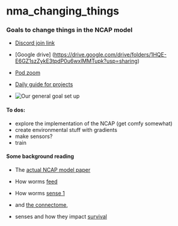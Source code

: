 # nma_changing_things
### Goals to change things in the NCAP model
- [Discord join link](https://discord.gg/P2tDTVky)
- [Google drive] (https://drive.google.com/drive/folders/1HQE-E6GZ1szZykE3tpdP0u6wxlMMTupk?usp=sharing)

- [Pod zoom](https://us06web.zoom.us/j/7594739863?pwd=vAUL2cg5QDI0AbpYLot4cwBObejxbV.1)

- [Daily guide for projects](https://neuroai.neuromatch.io/projects/docs/project_guidance.html)

- ![Our general goal set up](https://github.com/neuromatch/NeuroAI_Course/blob/main/projects/project-notebooks/static/NCAPProjectTemplate.png?raw=true)

#### To dos:
  - explore the implementation of the NCAP (get comfy somewhat)
  - create environmental stuff with gradients
  - make sensors?
  - train 
  
#### Some background reading 
- The [actual NCAP model paper](https://arxiv.org/pdf/2201.05242) 

- How worms [feed](https://www.ncbi.nlm.nih.gov/pmc/articles/PMC1352325)
- How worms [sense 1](https://www.ncbi.nlm.nih.gov/pmc/articles/PMC7856205/)
- and [the connectome](https://www.nature.com/articles/s41586-023-06683-4),
- senses and how they impact [survival](https://www.ncbi.nlm.nih.gov/pmc/articles/PMC4282626/) 
